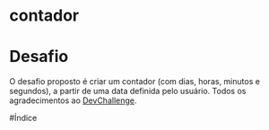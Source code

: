 # contador

# Desafio
O desafio proposto é criar um contador (com dias, horas, minutos e segundos), a partir de uma data definida pelo usuário.
Todos os agradecimentos ao <a href="https://devchallenge.now.sh/">DevChallenge</a>.

#Índice
